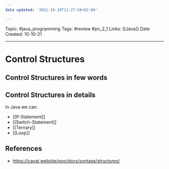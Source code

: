 ```yaml
---
date updated: '2021-10-10T11:27:58+02:00'

---
```


Topic: #java_programming
Tags: #review #pn_2_1
Links: [[Java]]
Date Created: 10-10-21

---

# Control Structures

## Control Structures in few words

## Control Structures in details

In Java we can:
- [[If-Statement]]
- [[Switch-Statement]]
- [[Ternary]]
- [[Loop]]

## References

- <https://cavat.website/poo/docs/syntaxe/structures/>

